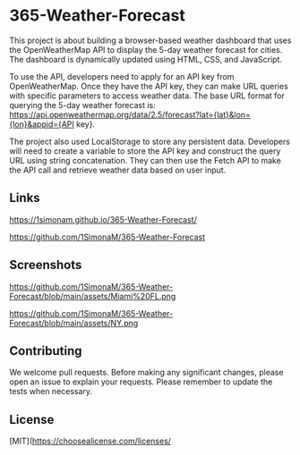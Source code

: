 # 365-Weather-Forecast

This project is about building a browser-based weather dashboard that uses the OpenWeatherMap API to display the 5-day weather forecast for cities. The dashboard is dynamically updated using HTML, CSS, and JavaScript.

To use the API, developers need to apply for an API key from OpenWeatherMap. Once they have the API key, they can make URL queries with specific parameters to access weather data. The base URL format for querying the 5-day weather forecast is: https://api.openweathermap.org/data/2.5/forecast?lat={lat}&lon={lon}&appid={API key}.

The project also used LocalStorage to store any persistent data. Developers will need to create a variable to store the API key and construct the query URL using string concatenation. They can then use the Fetch API to make the API call and retrieve weather data based on user input.

## Links 
https://1simonam.github.io/365-Weather-Forecast/

https://github.com/1SimonaM/365-Weather-Forecast

## Screenshots
https://github.com/1SimonaM/365-Weather-Forecast/blob/main/assets/Miami%20FL.png

https://github.com/1SimonaM/365-Weather-Forecast/blob/main/assets/NY.png

## Contributing

We welcome pull requests. Before making any significant changes, please open an issue to explain your requests.
Please remember to update the tests when necessary.


## License

[MIT](https://choosealicense.com/licenses/
